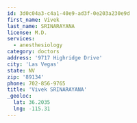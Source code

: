 ```yaml
---
id: 3d0c04a3-c4a1-40e9-ad3f-0e203a230e9d
first_name: Vivek
last_name: SRINARAYANA
license: M.D.
services:
  - anesthesiology
category: doctors
address: '9717 Highridge Drive'
city: 'Las Vegas'
state: NV
zip: '89134'
phone: 702-856-9765
title: 'Vivek SRINARAYANA'
_geoloc:
  lat: 36.2035
  lng: -115.31
---
```

